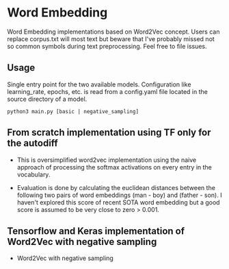 # Word Embedding

Word Embedding implementations based on Word2Vec concept. 
Users can replace corpus.txt will most text but beware that I've probably missed not so common symbols during text preprocessing. Feel free to file issues.

## Usage
Single entry point for the two available models. Configuration like learning_rate, epochs, etc. is read from a config.yaml file located in the source directory of a model.

```
python3 main.py [basic | negative_sampling]
```

## From scratch implementation using TF only for the autodiff

* This is oversimplified word2vec implementation using the naive approach of processing the softmax activations on every entry in the vocabulary.

* Evaluation is done by calculating the euclidean distances between the following two pairs of word embeddings (man - boy) and (father - son). I haven't explored this score of recent SOTA word embedding but a good score is assumed to be very close to zero > 0.001.

## Tensorflow and Keras implementation of Word2Vec with negative sampling
* Word2Vec with negative sampling
